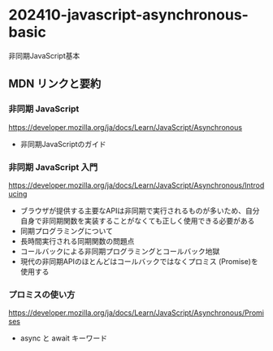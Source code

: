 # 202410-javascript-asynchronous-basic
非同期JavaScript基本

## MDN リンクと要約

### 非同期 JavaScript

https://developer.mozilla.org/ja/docs/Learn/JavaScript/Asynchronous

- 非同期JavaScriptのガイド

### 非同期 JavaScript 入門

https://developer.mozilla.org/ja/docs/Learn/JavaScript/Asynchronous/Introducing

- ブラウザが提供する主要なAPIは非同期で実行されるものが多いため、自分自身で非同期関数を実装することがなくても正しく使用できる必要がある
- 同期プログラミングについて
- 長時間実行される同期関数の問題点
- コールバックによる非同期プログラミングとコールバック地獄
- 現代の非同期APIのほとんどはコールバックではなくプロミス (Promise)を使用する

### プロミスの使い方

https://developer.mozilla.org/ja/docs/Learn/JavaScript/Asynchronous/Promises

- async と await キーワード

### 
